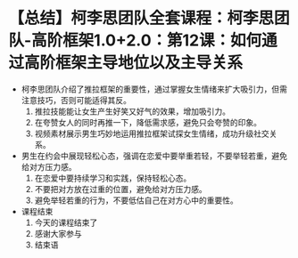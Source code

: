 # 【总结】柯李思团队全套课程：柯李思团队-高阶框架1.0+2.0：第12课：如何通过高阶框架主导地位以及主导关系

-   柯李思团队介绍了推拉框架的重要性，通过掌握女生情绪来扩大吸引力，但需注意技巧，否则可能适得其反。
    1.  推拉技能能让女生产生好笑又好气的效果，增加吸引力。
    2.  在夸赞女人的同时再推一下，降低需求感，避免只会夸赞的印象。
    3.  视频素材展示男生巧妙地运用推拉框架试探女生情绪，成功升级社交关系。
-   男生在约会中展现轻松心态，强调在恋爱中要举重若轻，不要举轻若重，避免给对方压力感。
    1.  在恋爱中要持续学习和实践，保持轻松心态。
    2.  不要把对方放在过重的位置，避免给对方压力感。
    3.  避免举轻若重的行为，不要低估自己在对方心中的重要性。
-   课程结束
    1.  今天的课程结束了
    2.  感谢大家参与
    3.  结束语